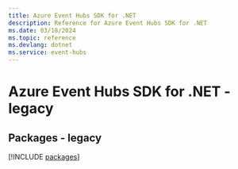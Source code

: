 ```yaml
---
title: Azure Event Hubs SDK for .NET
description: Reference for Azure Event Hubs SDK for .NET
ms.date: 03/18/2024
ms.topic: reference
ms.devlang: dotnet
ms.service: event-hubs
---
```

# Azure Event Hubs SDK for .NET - legacy
## Packages - legacy
[!INCLUDE [packages](event-hubs-index.md)]